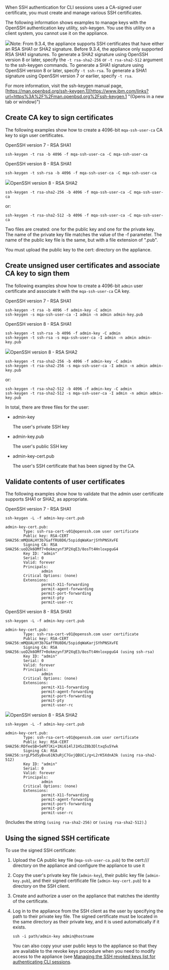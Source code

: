 When SSH authentication for CLI sessions uses a CA-signed user certificate, you must create and manage various SSH certificates.

The following information shows examples to manage keys with the OpenSSH authentication key utility, ssh-keygen. You use this utility on a client system, you cannot use it on the appliance.

![](https://www.ibm.com/docs/en/SS5K6E_9.4.0/mqa/ng934.gif)Note: From 9.3.4, the appliance supports SSH certificates that have either an RSA SHA1 or SHA2 signature. Before 9.3.4, the appliance only supported RSA SHA1 signatures. To generate a SHA2 signature using OpenSSH version 8 or later, specify the `-t rsa-sha2-256` or `-t rsa-sha2-512` argument to the ssh-keygen commands. To generate a SHA1 signature using OpenSSH version 8 or later, specify `-t ssh-rsa`. To generate a SHA1 signature using OpenSSH version 7 or earlier, specify `-t rsa`.

For more information, visit the ssh-keygen manual page, [https://man.openbsd.org/ssh-keygen.1](https://www.ibm.com/links?url=https%3A%2F%2Fman.openbsd.org%2Fssh-keygen.1 "(Opens in a new tab or window)")

## Create CA key to sign certificates[](https://www.ibm.com/docs/en/mq-appliance/9.4?topic=sessions-openssh-keys#concept_gbf_ww4_mxb__title__2 "Copy to clipboard")

The following examples show how to create a 4096-bit `mqa-ssh-user-ca` CA key to sign user certificates.

OpenSSH version 7 - RSA SHA1

```
ssh-keygen -t rsa -b 4096 -f mqa-ssh-user-ca -C mqa-ssh-user-ca
```

OpenSSH version 8 - RSA SHA1

```
ssh-keygen -t ssh-rsa -b 4096 -f mqa-ssh-user-ca -C mqa-ssh-user-ca
```

![](https://www.ibm.com/docs/en/SS5K6E_9.4.0/mqa/ng934.gif)OpenSSH version 8 - RSA SHA2

```
ssh-keygen -t rsa-sha2-256 -b 4096 -f mqa-ssh-user-ca -C mqa-ssh-user-ca
```

or:

```
ssh-keygen -t rsa-sha2-512 -b 4096 -f mqa-ssh-user-ca -C mqa-ssh-user-ca
```

Two files are created: one for the public key and one for the private key. The name of the private key file matches the value of the -f parameter. The name of the public key file is the same, but with a file extension of ".pub".

You must upload the public key to the cert: directory on the appliance.

## Create unsigned user certificates and associate CA key to sign them[](https://www.ibm.com/docs/en/mq-appliance/9.4?topic=sessions-openssh-keys#concept_gbf_ww4_mxb__title__3 "Copy to clipboard")

The following examples show how to create a 4096-bit `admin` user certificate and associate it with the `mqa-ssh-user-ca` CA key.

OpenSSH version 7 - RSA SHA1

```
ssh-keygen -t rsa -b 4096 -f admin-key -C admin
ssh-keygen -s mqa-ssh-user-ca -I admin -n admin admin-key.pub
```

OpenSSH version 8 - RSA SHA1

```
ssh-keygen -t ssh-rsa -b 4096 -f admin-key -C admin
ssh-keygen -t ssh-rsa -s mqa-ssh-user-ca -I admin -n admin admin-key.pub
```

![](https://www.ibm.com/docs/en/SS5K6E_9.4.0/mqa/ng934.gif)OpenSSH version 8 - RSA SHA2

```
ssh-keygen -t rsa-sha2-256 -b 4096 -f admin-key -C admin
ssh-keygen -t rsa-sha2-256 -s mqa-ssh-user-ca -I admin -n admin admin-key.pub
```

or:

```
ssh-keygen -t rsa-sha2-512 -b 4096 -f admin-key -C admin
ssh-keygen -t rsa-sha2-512 -s mqa-ssh-user-ca -I admin -n admin admin-key.pub
```

In total, there are three files for the user:

-   admin-key
    
    The user's private SSH key
    
-   admin-key.pub
    
    The user's public SSH key
    
-   admin-key-cert.pub
    
    The user's SSH certificate that has been signed by the CA.
    

## Validate contents of user certificates[](https://www.ibm.com/docs/en/mq-appliance/9.4?topic=sessions-openssh-keys#concept_gbf_ww4_mxb__title__4 "Copy to clipboard")

The following examples show how to validate that the admin user certificate supports SHA1 or SHA2, as appropriate.

OpenSSH version 7 - RSA SHA1

```
ssh-keygen -L -f admin-key-cert.pub

admin-key-cert.pub:
        Type: ssh-rsa-cert-v01@openssh.com user certificate
        Public key: RSA-CERT SHA256:mMQUALHY3b7GaffRU8D6/5spidqWaKarjSYhPNSXvFE
        Signing CA: RSA SHA256:uoD2k6OMf7+0okmzynf3P2XqE3/8osTt4HnloxpguG4
        Key ID: "admin"
        Serial: 0
        Valid: forever
        Principals:
                admin
        Critical Options: (none)
        Extensions:
                permit-X11-forwarding
                permit-agent-forwarding
                permit-port-forwarding
                permit-pty
                permit-user-rc
```

OpenSSH version 8 - RSA SHA1

```
ssh-keygen -L -f admin-key-cert.pub

admin-key-cert.pub:
        Type: ssh-rsa-cert-v01@openssh.com user certificate
        Public key: RSA-CERT SHA256:mMQUALHY3b7GaffRU8D6/5spidqWaKarjSYhPNSXvFE
        Signing CA: RSA SHA256:uoD2k6OMf7+0okmzynf3P2XqE3/8osTt4HnloxpguG4 (using ssh-rsa)
        Key ID: "admin"
        Serial: 0
        Valid: forever
        Principals:
                admin
        Critical Options: (none)
        Extensions:
                permit-X11-forwarding
                permit-agent-forwarding
                permit-port-forwarding
                permit-pty
                permit-user-rc
```

![](https://www.ibm.com/docs/en/SS5K6E_9.4.0/mqa/ng934.gif)OpenSSH version 8 - RSA SHA2

```
ssh-keygen -L -f admin-key-cert.pub

admin-key-cert.pub:
        Type: ssh-rsa-cert-v01@openssh.com user certificate
        Public key: RSA-CERT SHA256:RDfeeSB+5eM7lKi+1Ni614lJ1HSzZ8b3Dltxq5u5Ywk
        Signing CA: RSA SHA256:srgLP5dSyBxu61N3uRjC7GvjQBUCi/g+L2rK5XdnA3k (using rsa-sha2-512)
        Key ID: "admin"
        Serial: 0
        Valid: forever
        Principals:
                admin
        Critical Options: (none)
        Extensions:
                permit-X11-forwarding
                permit-agent-forwarding
                permit-port-forwarding
                permit-pty
                permit-user-rc
```

(Includes the string `(using rsa-sha2-256)` or `(using rsa-sha2-512)`.)

## Using the signed SSH certificate[](https://www.ibm.com/docs/en/mq-appliance/9.4?topic=sessions-openssh-keys#concept_gbf_ww4_mxb__title__5 "Copy to clipboard")

To use the signed SSH certificate:

1.  Upload the CA public key file (`mqa-ssh-user-ca.pub`) to the cert:/// directory on the appliance and configure the appliance to use it
2.  Copy the user's private key file (`admin-key`), their public key file (`admin-key.pub`), and their signed certificate file (`admin-key-cert.pub`) to a directory on the SSH client.
3.  Create and authorize a user on the appliance that matches the identity of the certificate.
4.  Log in to the appliance from the SSH client as the user by specifying the path to their private key file. The signed certificate must be located in the same directory as their private key, and it is used automatically if it exists.
    
    ```
    ssh -i path/admin-key admin@hostname
    ```
    
    You can also copy your user public keys to the appliance so that they are available to the revoke keys procedure when you need to modify access to the appliance (see [Managing the SSH revoked keys list for authenticating CLI sessions](https://www.ibm.com/docs/en/SS5K6E_9.4.0/mqa/security/revoked_keys.html "You can revoke specific OpenSSH keys when you need to update access to the appliance.").